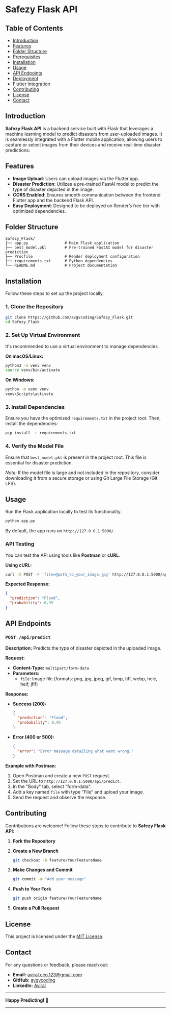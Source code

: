 
# Safezy Flask API

## Table of Contents

- [Introduction](#introduction)
- [Features](#features)
- [Folder Structure](#folder-structure)
- [Prerequisites](#prerequisites)
- [Installation](#installation)
- [Usage](#usage)
- [API Endpoints](#api-endpoints)
- [Deployment](#deployment)
- [Flutter Integration](#flutter-integration)
- [Contributing](#contributing)
- [License](#license)
- [Contact](#contact)

## Introduction

**Safezy Flask API** is a backend service built with Flask that leverages a machine learning model to predict disasters from user-uploaded images. It is seamlessly integrated with a Flutter mobile application, allowing users to capture or select images from their devices and receive real-time disaster predictions.

## Features

- **Image Upload**: Users can upload images via the Flutter app.
- **Disaster Prediction**: Utilizes a pre-trained FastAI model to predict the type of disaster depicted in the image.
- **CORS Enabled**: Ensures smooth communication between the frontend Flutter app and the backend Flask API.
- **Easy Deployment**: Designed to be deployed on Render’s free tier with optimized dependencies.

## Folder Structure

```
Safezy_Flask/
├── app.py                # Main Flask application
├── best_model.pkl        # Pre-trained FastAI model for disaster prediction
├── Procfile              # Render deployment configuration
├── requirements.txt      # Python dependencies
└── README.md             # Project documentation
```

## Installation

Follow these steps to set up the project locally.

### 1. Clone the Repository

```bash
git clone https://github.com/avgvcoding/Safezy_Flask.git
cd Safezy_Flask
```

### 2. Set Up Virtual Environment

It's recommended to use a virtual environment to manage dependencies.

**On macOS/Linux:**

```bash
python3 -m venv venv
source venv/bin/activate
```

**On Windows:**

```cmd
python -m venv venv
venv\Scripts\activate
```

### 3. Install Dependencies

Ensure you have the optimized `requirements.txt` in the project root. Then, install the dependencies:

```bash
pip install -r requirements.txt
```

### 4. Verify the Model File

Ensure that `best_model.pkl` is present in the project root. This file is essential for disaster prediction.

*Note:* If the model file is large and not included in the repository, consider downloading it from a secure storage or using Git Large File Storage (Git LFS).

## Usage

Run the Flask application locally to test its functionality.

```bash
python app.py
```

By default, the app runs on `http://127.0.0.1:5000/`.

### API Testing

You can test the API using tools like **Postman** or **cURL**.

**Using cURL:**

```bash
curl -X POST -F 'file=@path_to_your_image.jpg' http://127.0.0.1:5000/api/predict
```

**Expected Response:**

```json
{
  "prediction": "Flood",
  "probability": 0.95
}
```

## API Endpoints

### `POST /api/predict`

**Description:** Predicts the type of disaster depicted in the uploaded image.

**Request:**

- **Content-Type:** `multipart/form-data`
- **Parameters:**
  - `file`: Image file (formats: png, jpg, jpeg, gif, bmp, tiff, webp, heic, heif, jfif)

**Response:**

- **Success (200):**

  ```json
  {
    "prediction": "Flood",
    "probability": 0.95
  }
  ```

- **Error (400 or 500):**

  ```json
  {
    "error": "Error message detailing what went wrong."
  }
  ```

**Example with Postman:**

1. Open Postman and create a new `POST` request.
2. Set the URL to `http://127.0.0.1:5000/api/predict`.
3. In the "Body" tab, select "form-data".
4. Add a key named `file` with type "File" and upload your image.
5. Send the request and observe the response.

## Contributing

Contributions are welcome! Follow these steps to contribute to **Safezy Flask API**:

1. **Fork the Repository**

2. **Create a New Branch**

   ```bash
   git checkout -b feature/YourFeatureName
   ```

3. **Make Changes and Commit**

   ```bash
   git commit -m "Add your message"
   ```

4. **Push to Your Fork**

   ```bash
   git push origin feature/YourFeatureName
   ```

5. **Create a Pull Request**

## License

This project is licensed under the [MIT License](LICENSE).

## Contact

For any questions or feedback, please reach out:

- **Email:** aviral.ceo.123@gmail.com
- **GitHub:** [avgvcoding](https://github.com/avgvcoding)
- **LinkedIn:** [Aviral](www.linkedin.com/in/aviral-gupta-781813258)

---

**Happy Predicting!** 🎉

---
